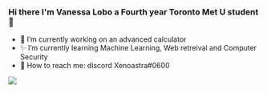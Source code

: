 ### Hi there I'm Vanessa Lobo a Fourth year Toronto Met U student👋

- 🌸 I’m currently working on an advanced calculator
- ✨ I’m currently learning Machine Learning, Web retreival and Computer Security
- 💌 How to reach me: discord Xenoastra#0600 

<img align="left" src="https://stars.ncp.nathanferns.xyz/xenoastra/image?allow_forks=true&bgcolor=adebed&textcolor=4b989c&titlecolor=3e9194&excluded_languages=CSS,PHP"/>
